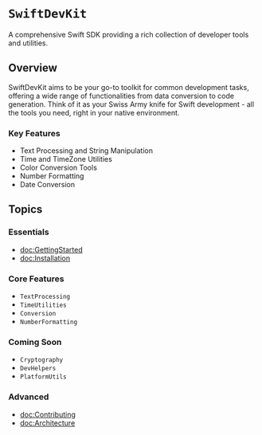 # ``SwiftDevKit``

A comprehensive Swift SDK providing a rich collection of developer tools and utilities.

## Overview

SwiftDevKit aims to be your go-to toolkit for common development tasks, offering a wide range of functionalities from data conversion to code generation. Think of it as your Swiss Army knife for Swift development - all the tools you need, right in your native environment.

### Key Features

- Text Processing and String Manipulation
- Time and TimeZone Utilities
- Color Conversion Tools
- Number Formatting
- Date Conversion

## Topics

### Essentials

- <doc:GettingStarted>
- <doc:Installation>

### Core Features

- ``TextProcessing``
- ``TimeUtilities``
- ``Conversion``
- ``NumberFormatting``

### Coming Soon

- ``Cryptography``
- ``DevHelpers``
- ``PlatformUtils``

### Advanced

- <doc:Contributing>
- <doc:Architecture> 